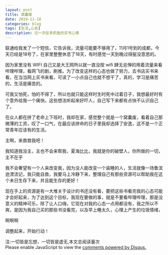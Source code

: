 ```yaml
---
layout: post
title: 窝囊废
date: 2019-11-18
categories: blog
tags: [生活,心态]
description: 记一次在多抓鱼的买书心情
---
```


联通给我发了一个短信，它告诉我，流量可能要不够用了，11月1号到的成都，今天已经是18号了，在家里整整休息了18天，有时感觉一天到晚过得挻没意思的。

因为家里没有 WIFI 自己又是大王网所以就一直没按 wifi 肆无忌惮的用着流量来看哔理哔理，看网飞的剧，刷推。为了改变这样的心态也做了努力，去书店买书来看，在当当网上买书来看，可读了一小点自己也就不想干了，真的，学习是痛苦的，生活是痛苦的。

可我又怕死，怕的不得了，所以也就只能这样时生时死中过着日子，我想最好时有个意外给我一个痛快。这些想法听起来好吓人，自己写下来都有点快不认识自己了。

在众人都在拼了老命上下班时，我却在家，感觉整个就是一个窝囊废，看着自己那微薄的工资，叹了一口气，在最应该拼命的日子里我却选择了安逸，这不是一个正常青年应该有的生活。

主啊，来救救我吧！

我知道我没主，主也不会来帮我，夏海比比，我就是你的破壁人，你所做的一切，主不在乎

我不会奢望有一个人来改变我，因为没人能改变一个装睡的人，生活就像一场鲁滨逊漂流记，我只能自救，我要马上冷静下来，整理自己有那些资源可以帮助我在这个未日生存下来，并且能生存的更好！

现在手上的资源是有一大堆关于设计的书还没有看，要把这些书看完我的心态可能才会好起来，为了达到这个目标，我现在要做的事，就是不要看哔理哔理，那是没意义的精神可乐，除了让人口嗨，它现在对我的心态一点用都没有，我之所以不爽，是因为我自己买的那些书没看完，以及早上睡太久，心理上产生的垃圾情绪，

啊啊啊

调整起来，开始行动！

<span id="busuanzi_container_page_pv">
  注:一切皆是忘想，一切皆是虚无,本文总阅读量<span id="busuanzi_value_page_pv"></span>次
</span>


<script id="dsq-count-scr" src="//huiweishijie.disqus.com/count.js" async></script>

<div id="disqus_thread"></div>
<script>

/**
*  RECOMMENDED CONFIGURATION VARIABLES: EDIT AND UNCOMMENT THE SECTION BELOW TO INSERT DYNAMIC VALUES FROM YOUR PLATFORM OR CMS.
*  LEARN WHY DEFINING THESE VARIABLES IS IMPORTANT: https://disqus.com/admin/universalcode/#configuration-variables*/
/*
var disqus_config = function () {
this.page.url = PAGE_URL;  // Replace PAGE_URL with your page's canonical URL variable
this.page.identifier = PAGE_IDENTIFIER; // Replace PAGE_IDENTIFIER with your page's unique identifier variable
};
*/
(function() { // DON'T EDIT BELOW THIS LINE
var d = document, s = d.createElement('script');
s.src = 'https://huiweishijie.disqus.com/embed.js';
s.setAttribute('data-timestamp', +new Date());
(d.head || d.body).appendChild(s);
})();
</script>
<noscript>Please enable JavaScript to view the <a href="https://disqus.com/?ref_noscript">comments powered by Disqus.</a></noscript>






